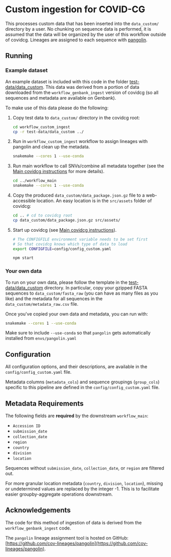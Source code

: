 # Custom ingestion for COVID-CG

This processes custom data that has been inserted into the `data_custom/` directory by a user. No chunking on sequence data is performed, it is assumed that the data will be organized by the user of this workflow outside of covidcg. Lineages are assigned to each sequence with [pangolin](https://github.com/cov-lineages/pangolin).

## Running

### Example dataset

An example dataset is included with this code in the folder [test-data/data_custom](test-data/data_custom). This data was derived from a portion of data downloaded from the `workflow_genbank_ingest` version of covidcg (so all sequences and metadata are available on Genbank).

To make use of this data please do the following:

1. Copy test data to `data_custom/` directory in the covidcg root:

   ```bash
   cd workflow_custom_ingest
   cp -r test-data/data_custom ../
   ```

2. Run in `workflow_custom_ingest` workflow to assign lineages with pangolin and clean up the metadata.

   ```bash
   snakemake --cores 1 --use-conda
   ```

3. Run main workflow to call SNVs/combine all metadata together (see the [Main covidcg instructions](../README.md#main-analysis) for more details).

   ```bash
   cd ../workflow_main
   snakemake --cores 1 --use-conda
   ```
4. Copy the produced `data_custom/data_package.json.gz` file to a web-accessible location. An easy location is in the `src/assets` folder of covidcg:

   ```bash
   cd .. # cd to covidcg root
   cp data_custom/data_package.json.gz src/assets/
   ```
5. Start up covidcg (see [Main covidcg instructions](../README.md#javascript)).

   ```bash
   # The CONFIGFILE environment variable needs to be set first 
   # So that covidcg knows which type of data to load
   export CONFIGFILE=config/config_custom.yaml

   npm start
   ```

### Your own data

To run on your own data, please follow the template in the [test-data/data_custom](test-data/data_custom) directory. In particular, copy your gzipped FASTA sequences to `data_custom/fasta_raw` (you can have as many files as you like) and the metadata for all sequences in the `data_custom/metadata_raw.csv` file.

Once you've copied your own data and metadata, you can run with:

```bash
snakemake --cores 1 --use-conda
```

Make sure to include `--use-conda` so that `pangolin` gets automatically installed from `envs/pangolin.yaml`

## Configuration

All configuration options, and their descriptions, are available in the `config/config_custom.yaml` file.

Metadata columns (`metadata_cols`) and sequence groupings (`group_cols`) specific to this pipeline are defined in the `config/config_custom.yaml` file.

## Metadata Requirements

The following fields are **required** by the downstream `workflow_main`:

- `Accession ID`
- `submission_date`
- `collection_date`
- `region`
- `country`
- `division`
- `location`

Sequences without `submission_date`, `collection_date`, or `region` are filtered out.

For more granular location metadata (`country`, `division`, `location`), missing or undetermined values are replaced by the integer -1. This is to facilitate easier groupby-aggregate operations downstream.

## Acknowledgements

The code for this method of ingestion of data is derived from the `workflow_genbank_ingest` code.

The `pangolin` lineage assignment tool is hosted on GitHub: [https://github.com/cov-lineages/pangolin](https://github.com/cov-lineages/pangolin).

